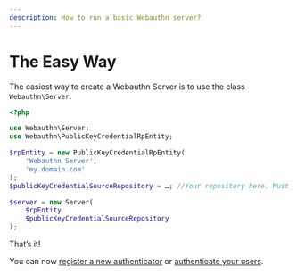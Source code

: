 ```yaml
---
description: How to run a basic Webauthn server?
---
```


# The Easy Way

The easiest way to create a Webauthn Server is to use the class `Webauthn\Server`.

```php
<?php

use Webauthn\Server;
use Webauthn\PublicKeyCredentialRpEntity;

$rpEntity = new PublicKeyCredentialRpEntity(
    'Webauthn Server',
    'my.domain.com'
);
$publicKeyCredentialSourceRepository = …; //Your repository here. Must implement Webauthn\PublicKeyCredentialSourceRepository

$server = new Server(
    $rpEntity
    $publicKeyCredentialSourceRepository
);
```

That’s it!

You can now [register a new authenticator](register-a-new-authentication.md) or [authenticate your users](user-authentication.md).

